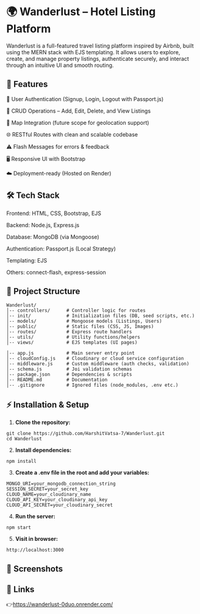 # 🌍 Wanderlust – Hotel Listing Platform

Wanderlust is a full-featured travel listing platform inspired by Airbnb, built using the MERN stack with EJS templating.
It allows users to explore, create, and manage property listings, authenticate securely, and interact through an intuitive UI and smooth routing.

## 🚀 Features

🔐 User Authentication (Signup, Login, Logout with Passport.js)

📝 CRUD Operations – Add, Edit, Delete, and View Listings

📍 Map Integration (future scope for geolocation support)

🌐 RESTful Routes with clean and scalable codebase

⚠️ Flash Messages for errors & feedback

🖥️ Responsive UI with Bootstrap

☁️ Deployment-ready (Hosted on Render)

## 🛠️ Tech Stack

Frontend: HTML, CSS, Bootstrap, EJS

Backend: Node.js, Express.js

Database: MongoDB (via Mongoose)

Authentication: Passport.js (Local Strategy)

Templating: EJS

Others: connect-flash, express-session

## 📂 Project Structure
```
Wanderlust/
│-- controllers/      # Controller logic for routes
│-- init/             # Initialization files (DB, seed scripts, etc.)
│-- models/           # Mongoose models (Listings, Users)
│-- public/           # Static files (CSS, JS, Images)
│-- routes/           # Express route handlers
│-- utils/            # Utility functions/helpers
│-- views/            # EJS templates (UI pages)

│-- app.js            # Main server entry point
│-- cloudConfig.js    # Cloudinary or cloud service configuration
│-- middleware.js     # Custom middleware (auth checks, validation)
│-- schema.js         # Joi validation schemas
│-- package.json      # Dependencies & scripts
│-- README.md         # Documentation
│-- .gitignore        # Ignored files (node_modules, .env etc.)

```
## ⚡ Installation & Setup
1. **Clone the repository:**
```
git clone https://github.com/HarshitVatsa-7/Wanderlust.git
cd Wanderlust
```
2. **Install dependencies:**
```
npm install
```
3. **Create a .env file in the root and add your variables:**
```
MONGO_URI=your_mongodb_connection_string
SESSION_SECRET=your_secret_key
CLOUD_NAME=your_cloudinary_name
CLOUD_API_KEY=your_cloudinary_api_key
CLOUD_API_SECRET=your_cloudinary_secret
```
4. **Run the server:**
```
npm start
```
5. **Visit in browser:**
```
http://localhost:3000
```
## 📸 Screenshots

## 🔗 Links
👉https://wanderlust-0duo.onrender.com/
